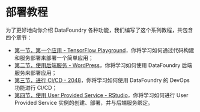 # 部署教程

为了更好地向你介绍 DataFoundry 各种功能，我们编写了这个系列教程，共包含四个章节：

- [第一节，第一个应用 - TensorFlow Playground](GuestBook_Chapter_1.md)，你将学习如何通过代码构建和服务部署来部署一个简单应用；
- [第二节，使用后端服务 - WordPress](GuestBook_Chapter_2.md)，你将学习如何使用 DataFoundry 后端服务来部署应用；
- [第三节，进行 CI/CD - 2048](GuestBook_Chapter_3.md)，你将学习如何使用 DataFoundry 的 DevOps 功能进行 CI/CD；
- [第四节，使用 User Provided Service - RStudio](GuestBook_Chapter_4.md)，你将学习如何进行 User Provided Service 实例的创建、部署，并与后端服务绑定。